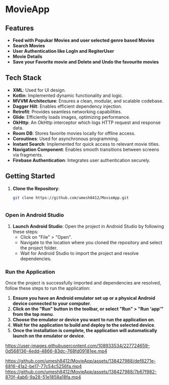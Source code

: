 
# MovieApp

## Features

- **Feed with Popukar Movies  and user selected genre based Movies**
- **Search Movies**
- **User Authentication like LogIn and RegiterUser**
- **Movie Details**
- **Save your Favorite movie and Delete and Undo the favourite movies**

## Tech Stack

- **XML**: Used for UI design.
- **Kotlin**: Implemented dynamic functionality and logic.
- **MVVM Architecture**: Ensures a clean, modular, and scalable codebase.
- **Dagger Hilt**: Enables efficient dependency injection.
- **Retrofit**: Provides seamless networking capabilities.
- **Glide**: Efficiently loads images, optimizing performance.
- **OkHttp**: An OkHttp interceptor which logs HTTP request and response data.
- **Room DB**: Stores favorite movies locally for offline access.
- **Coroutines**: Used for asynchronous programming.
- **Instant Search**: Implemented for quick access to relevant movie titles.
- **Navigation Component**: Enables smooth transitions between screens via fragments.
- **Firebase Authentication**: Integrates user authentication securely.

## Getting Started

1. **Clone the Repository**:

   ```bash
   git clone https://github.com/umesh8412/MovieApp.git


   
### Open in Android Studio

1. **Launch Android Studio**: Open the project in Android Studio by following these steps:
   - Click on "File" > "Open".
   - Navigate to the location where you cloned the repository and select the project folder.
   - Wait for Android Studio to import the project and resolve dependencies.

### Run the Application

Once the project is successfully imported and dependencies are resolved, follow these steps to run the application:

1. **Ensure you have an Android emulator set up or a physical Android device connected to your computer**.
2. **Click on the "Run" button in the toolbar, or select "Run" > "Run 'app'" from the top menu**.
3. **Choose the emulator or device you want to run the application on**.
4. **Wait for the application to build and deploy to the selected device**.
5. **Once the installation is complete, the application will automatically launch on the emulator or device**.

https://user-images.githubusercontent.com/108933534/227724659-0d568136-4edd-4866-83dc-768fd09181ee.mp4

https://github.com/umesh8412/MovieApp/assets/138427988/def8271e-6816-41a2-be17-77c54c5256fa.mp4
https://github.com/umesh8412/MovieApp/assets/138427988/7b67f982-870f-4ab6-9a28-51e1858a18fa.mp4


   

